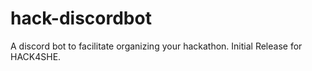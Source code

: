 # hack-discordbot
A discord bot to facilitate organizing your hackathon. Initial Release for HACK4SHE.

